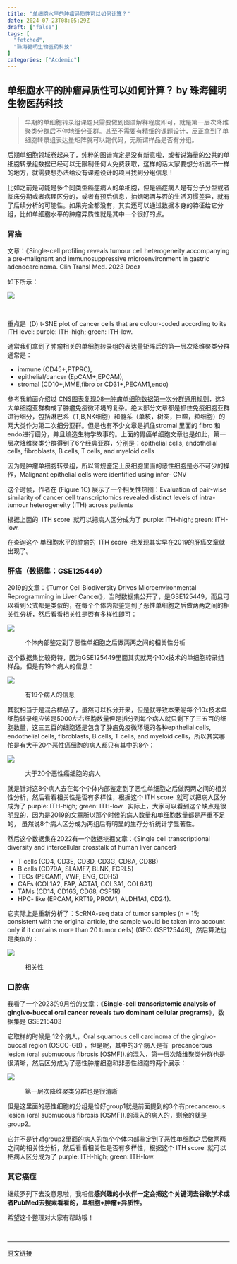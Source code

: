 ```yaml
---
title: "单细胞水平的肿瘤异质性可以如何计算？"
date: 2024-07-23T08:05:29Z
draft: ["false"]
tags: [
  "fetched",
  "珠海健明生物医药科技"
]
categories: ["Acdemic"]
---
```

单细胞水平的肿瘤异质性可以如何计算？ by 珠海健明生物医药科技
------
<div><section data-tool="mdnice编辑器" data-website="https://www.mdnice.com"><blockquote data-tool="mdnice编辑器"><p>早期的单细胞转录组课题只需要做到图谱解释程度即可，就是第一层次降维聚类分群后不停地细分亚群。甚至不需要有精细的课题设计，反正拿到了单细胞转录组表达量矩阵就可以跑代码，无所谓样品是否有分组。</p></blockquote><p data-tool="mdnice编辑器">后期单细胞领域卷起来了，纯粹的图谱肯定是没有新意啦，或者说海量的公共的单细胞转录组数据已经可以无限制任何人免费获取，这样的话大家要想分析出不一样的地方，就需要想办法给没有课题设计的项目找到分组信息！</p><p data-tool="mdnice编辑器">比如之前是可能是多个同类型癌症病人的单细胞，但是癌症病人是有分子分型或者临床分期或者病理区分的，或者有预后信息，抽烟喝酒与否的生活习惯差异，就有了后续分析的可能性。如果完全都没有，其实还可以通过数据本身的特征给它分组，比如单细胞水平的肿瘤异质性就是其中一个很好的点。</p><h3 data-tool="mdnice编辑器"><span></span>胃癌<span></span></h3><p data-tool="mdnice编辑器">文章：《Single-cell profiling reveals tumour cell heterogeneity accompanying a pre-malignant and immunosuppressive microenvironment in gastric adenocarcinoma. Clin Transl Med. 2023 Dec》</p><p data-tool="mdnice编辑器">如下所示：</p><p><img data-galleryid="" data-imgfileid="100044154" data-ratio="0.4740740740740741" data-s="300,640" data-src="https://mmbiz.qpic.cn/mmbiz_png/cZNhZQ6j4wz5v3odiczZ4xib0lqwXfZicJWicDsHowQJAzxZO2TVterI3lexdCqYXGzapVA0qwxUUUeCge9RJx18cw/640?wx_fmt=png&amp;from=appmsg" data-type="png" data-w="1080" src="https://mmbiz.qpic.cn/mmbiz_png/cZNhZQ6j4wz5v3odiczZ4xib0lqwXfZicJWicDsHowQJAzxZO2TVterI3lexdCqYXGzapVA0qwxUUUeCge9RJx18cw/640?wx_fmt=png&amp;from=appmsg"></p><figure data-tool="mdnice编辑器"><figcaption> </figcaption></figure><p data-tool="mdnice编辑器">重点是  (D) t-SNE plot of cancer cells that are colour-coded according to its ITH level: purple: ITH-high; green: ITH-low.</p><p data-tool="mdnice编辑器">通常我们拿到了肿瘤相关的单细胞转录组的表达量矩阵后的第一层次降维聚类分群通常是：</p><ul data-tool="mdnice编辑器"><li><section>immune (CD45+,PTPRC),</section></li><li><section>epithelial/cancer (EpCAM+,EPCAM),</section></li><li><section>stromal (CD10+,MME,fibro or CD31+,PECAM1,endo)</section></li></ul><p data-tool="mdnice编辑器">参考我前面介绍过 <a href="https://mp.weixin.qq.com/s?__biz=MzI1Njk4ODE0MQ==&amp;mid=2247488940&amp;idx=1&amp;sn=1cc8a8a74715087939b9721c0881775d&amp;scene=21#wechat_redirect" data-linktype="2">CNS图表复现08—肿瘤单细胞数据第一次分群通用规则</a>，这3大单细胞亚群构成了肿瘤免疫微环境的复杂。绝大部分文章都是抓住免疫细胞亚群进行细分，包括淋巴系（T,B,NK细胞）和髓系（单核，树突，巨噬，粒细胞）的两大类作为第二次细分亚群。但是也有不少文章是抓住stromal 里面的 fibro 和endo进行细分，并且编造生物学故事的。上面的胃癌单细胞文章也是如此，第一层次降维聚类分群得到了6个经典亚群，分别是：epithelial cells, endothelial cells, fibroblasts, B cells, T cells, and myeloid cells</p><p data-tool="mdnice编辑器">因为是肿瘤单细胞转录组，所以常规鉴定上皮细胞里面的恶性细胞是必不可少的操作，Malignant epithelial cells were identified using infer- CNV</p><p data-tool="mdnice编辑器">这个时候，作者在 (Figure 1C) 展示了一个相关性热图：Evaluation of pair-wise similarity of cancer cell transcriptomics revealed distinct levels of intra- tumour heterogeneity (ITH) across patients</p><p data-tool="mdnice编辑器">根据上面的  ITH score  就可以把病人区分成为了 purple: ITH-high; green: ITH-low.</p><p data-tool="mdnice编辑器">在查询这个 单细胞水平的肿瘤的  ITH score  我发现其实早在2019的肝癌文章就出现了。</p><h3 data-tool="mdnice编辑器"><span></span>肝癌（数据集：GSE125449）<span></span></h3><p data-tool="mdnice编辑器">2019的文章：《Tumor Cell Biodiversity Drives Microenvironmental Reprogramming in Liver Cancer》，当时数据集公开了，是GSE125449，而且可以看到公式都是类似的，在每个个体内部鉴定到了恶性单细胞之后做两两之间的相关性分析，然后看看相关性是否有多样性即可：</p><p><img data-galleryid="" data-imgfileid="100044156" data-ratio="0.7805555555555556" data-s="300,640" data-src="https://mmbiz.qpic.cn/mmbiz_png/cZNhZQ6j4wz5v3odiczZ4xib0lqwXfZicJWk0SRVjkXuc2weqBtvynxsicSicp0iagibVjah4mJdlm8ibhpMx7RRKnycHg/640?wx_fmt=png&amp;from=appmsg" data-type="png" data-w="1080" src="https://mmbiz.qpic.cn/mmbiz_png/cZNhZQ6j4wz5v3odiczZ4xib0lqwXfZicJWk0SRVjkXuc2weqBtvynxsicSicp0iagibVjah4mJdlm8ibhpMx7RRKnycHg/640?wx_fmt=png&amp;from=appmsg"></p><figure data-tool="mdnice编辑器"><figcaption>个体内部鉴定到了恶性单细胞之后做两两之间的相关性分析</figcaption></figure><p data-tool="mdnice编辑器">这个数据集比较奇特，因为GSE125449里面其实就两个10x技术的单细胞转录组样品，但是有19个病人的信息：</p><p><img data-galleryid="" data-imgfileid="100044155" data-ratio="0.6435185185185185" data-s="300,640" data-src="https://mmbiz.qpic.cn/mmbiz_png/cZNhZQ6j4wz5v3odiczZ4xib0lqwXfZicJWbCZozgElxGBbK5vUzX8feGgibEicoRRWRfoFDSicEssfoXyfjvrcGHGEQ/640?wx_fmt=png&amp;from=appmsg" data-type="png" data-w="1080" src="https://mmbiz.qpic.cn/mmbiz_png/cZNhZQ6j4wz5v3odiczZ4xib0lqwXfZicJWbCZozgElxGBbK5vUzX8feGgibEicoRRWRfoFDSicEssfoXyfjvrcGHGEQ/640?wx_fmt=png&amp;from=appmsg"></p><figure data-tool="mdnice编辑器"><figcaption>有19个病人的信息</figcaption></figure><p data-tool="mdnice编辑器">其就相当于是混合样品了，虽然可以拆分开来，但是就导致本来呢每个10x技术单细胞转录组应该是5000左右细胞数量但是拆分到每个病人就只剩下了三五百的细胞数量，这三五百的细胞还是包含了肿瘤免疫微环境的各种epithelial cells, endothelial cells, fibroblasts, B cells, T cells, and myeloid cells，所以其实哪怕是有大于20个恶性癌细胞的病人都只有其中的8个：</p><p><img data-galleryid="" data-imgfileid="100044157" data-ratio="0.5814814814814815" data-s="300,640" data-src="https://mmbiz.qpic.cn/mmbiz_png/cZNhZQ6j4wz5v3odiczZ4xib0lqwXfZicJWc2LBfBgV5xqfwndiaJmaEbva7E69F6VuNpDP9s580MKQFibQzdGqJ3BQ/640?wx_fmt=png&amp;from=appmsg" data-type="png" data-w="1080" src="https://mmbiz.qpic.cn/mmbiz_png/cZNhZQ6j4wz5v3odiczZ4xib0lqwXfZicJWc2LBfBgV5xqfwndiaJmaEbva7E69F6VuNpDP9s580MKQFibQzdGqJ3BQ/640?wx_fmt=png&amp;from=appmsg"></p><figure data-tool="mdnice编辑器"><figcaption>大于20个恶性癌细胞的病人</figcaption></figure><p data-tool="mdnice编辑器">就是针对这8个病人去在每个个体内部鉴定到了恶性单细胞之后做两两之间的相关性分析，然后看看相关性是否有多样性，根据这个 ITH score  就可以把病人区分成为了 purple: ITH-high; green: ITH-low.  实际上，大家可以看到这个缺点是很明显的，因为是2019的文章所以那个时候的病人数量和单细胞数量都是严重不足的， 虽然说8个病人区分成为两组后有明显的生存分析统计学显著性。</p><p data-tool="mdnice编辑器">然后这个数据集在2022有一个数据挖掘文章：《Single cell transcriptional diversity and intercellular crosstalk of human liver cancer》</p><ul data-tool="mdnice编辑器"><li><section>T cells (CD4, CD3E, CD3D, CD3G, CD8A, CD8B)</section></li><li><section>B cells (CD79A, SLAMF7, BLNK, FCRL5)</section></li><li><section>TECs (PECAM1, VWF, ENG, CDH5)</section></li><li><section>CAFs (COL1A2, FAP, ACTA1, COL3A1, COL6A1)</section></li><li><section>TAMs (CD14, CD163, CD68, CSF1R)</section></li><li><section>HPC- like (EPCAM, KRT19, PROM1, ALDH1A1, CD24).</section></li></ul><p data-tool="mdnice编辑器">它实际上是重新分析了：ScRNA-seq data of tumor samples (n = 15; consistent with the original article, the sample would be taken into account only if it contains more than 20 tumor cells) (GEO: GSE125449),  然后算法也是类似的：</p><p><img data-galleryid="" data-imgfileid="100044158" data-ratio="0.5009259259259259" data-s="300,640" data-src="https://mmbiz.qpic.cn/mmbiz_png/cZNhZQ6j4wz5v3odiczZ4xib0lqwXfZicJWyK3jNPd2nOrUEKVTQqSeX1knWhfvRbwSUSylAqJuzmuRwXiaJmdvAkg/640?wx_fmt=png&amp;from=appmsg" data-type="png" data-w="1080" src="https://mmbiz.qpic.cn/mmbiz_png/cZNhZQ6j4wz5v3odiczZ4xib0lqwXfZicJWyK3jNPd2nOrUEKVTQqSeX1knWhfvRbwSUSylAqJuzmuRwXiaJmdvAkg/640?wx_fmt=png&amp;from=appmsg"></p><figure data-tool="mdnice编辑器"><figcaption>相关性</figcaption></figure><h3 data-tool="mdnice编辑器"><span></span>口腔癌<span></span></h3><p data-tool="mdnice编辑器">我看了一个2023的9月份的文章：《<strong>Single-cell transcriptomic analysis of gingivo-buccal oral cancer reveals two dominant cellular programs</strong>》，数据集是 GSE215403</p><p data-tool="mdnice编辑器">它取样的时候是 12个病人，Oral squamous cell carcinoma of the gingivo-buccal region (OSCC-GB) ，但是呢，其中的3个病人是有  precancerous lesion (oral submucous fibrosis [OSMF]).的混入，第一层次降维聚类分群也是很清晰，然后区分成为了恶性肿瘤细胞和非恶性细胞的两个展示：</p><p><img data-galleryid="" data-imgfileid="100044159" data-ratio="1.1546296296296297" data-s="300,640" data-src="https://mmbiz.qpic.cn/mmbiz_png/cZNhZQ6j4wz5v3odiczZ4xib0lqwXfZicJWy5UHD3yTvI4oN0qr5EcaU88A9AcJowdJgicvhfmrqAetoTZH9Ka6jlw/640?wx_fmt=png&amp;from=appmsg" data-type="png" data-w="1080" src="https://mmbiz.qpic.cn/mmbiz_png/cZNhZQ6j4wz5v3odiczZ4xib0lqwXfZicJWy5UHD3yTvI4oN0qr5EcaU88A9AcJowdJgicvhfmrqAetoTZH9Ka6jlw/640?wx_fmt=png&amp;from=appmsg"></p><figure data-tool="mdnice编辑器"><figcaption>第一层次降维聚类分群也是很清晰</figcaption></figure><p data-tool="mdnice编辑器">但是这里面的恶性细胞的分组是恰好group1就是前面提到的3个有precancerous lesion (oral submucous fibrosis [OSMF]).的混入的病人的，剩余的就是group2。</p><p data-tool="mdnice编辑器">它并不是针对group2里面的病人的每个个体内部鉴定到了恶性单细胞之后做两两之间的相关性分析，然后看看相关性是否有多样性，根据这个 ITH score  就可以把病人区分成为了 purple: ITH-high; green: ITH-low.</p><h3 data-tool="mdnice编辑器"><span></span>其它癌症<span></span></h3><p data-tool="mdnice编辑器">继续罗列下去没意思啦，我相信<strong>感兴趣的小伙伴一定会把这个关键词去谷歌学术或者PubMed去搜索看看的，单细胞+肿瘤+异质性。</strong></p><p data-tool="mdnice编辑器">希望这个整理对大家有帮助哦！</p></section><p><br></p><p><mp-style-type data-value="3"></mp-style-type></p></div>  
<hr>
<a href="https://mp.weixin.qq.com/s/jhGGBDzGfIX5kypmo3BXwA",target="_blank" rel="noopener noreferrer">原文链接</a>
